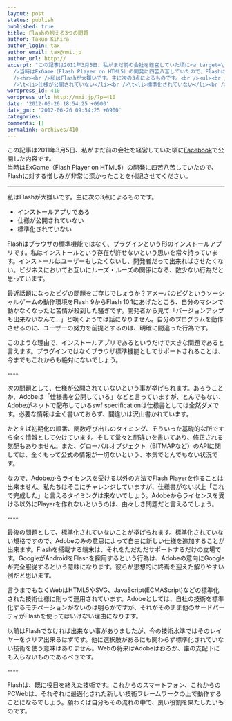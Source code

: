 ```yaml
---
layout: post
status: publish
published: true
title: Flashの抱える3つの問題
author: Takuo Kihira
author_login: tax
author_email: tax@nmi.jp
author_url: http://
excerpt: "この記事は2011年3月5日、私がまだ前の会社を経営していた頃に<a target=\"_blank\" href=\"http://facebook.com/takuo.kihira/\">Facebook</a>で公開した内容です。<br
  />当時はExGame（Flash Player on HTML5）の開発に四苦八苦していたので、Flashに対する憎しみが非常に深かったことを付記させてください。<br
  /><hr><br />私はFlashが大嫌いです。主に次の3点によるものです。<br /><ul><br />\t<li>インストールアプリである</li><br
  />\t<li>仕様が公開されていない</li><br />\t<li>標準化されていない</li><br /></ul><br />"
wordpress_id: 410
wordpress_url: http://nmi.jp/?p=410
date: '2012-06-26 18:54:25 +0900'
date_gmt: '2012-06-26 09:54:25 +0900'
categories:
comments: []
permalink: archives/410
---
```

<p>この記事は2011年3月5日、私がまだ前の会社を経営していた頃に<a target="_blank" href="http://facebook.com/takuo.kihira/">Facebook</a>で公開した内容です。<br />
当時はExGame（Flash Player on HTML5）の開発に四苦八苦していたので、Flashに対する憎しみが非常に深かったことを付記させてください。</p>
<hr>
私はFlashが大嫌いです。主に次の3点によるものです。
<ul>
<li>インストールアプリである</li>
<li>仕様が公開されていない</li>
<li>標準化されていない</li>
</ul>
<p><a id="more"></a><a id="more-410"></a>Flashはブラウザの標準機能ではなく、プラグインという形のインストールアプリです。私はインストールという存在が許せないという思いを常々持っています。インストールはユーザーもしたくないし、開発者だって出来ればさせたくない。ビジネスにおいてお互いにルーズ・ルーズの関係になる、数少ない行為だと思っています。</p>
<p>最近話題になったピグの問題をご存じでしょうか？アメーバのピグというソーシャルゲームの動作環境をFlash 9からFlash 10.1にあげたところ、自分のマシンで動かなくなったと苦情が殺到した騒ぎです。開発者から見て「バージョンアップも出来ないなんて…」と嘆くようでは話になりません。自分のプログラムを動作させるのに、ユーザーの努力を前提とするのは、明確に間違った行為です。</p>
<p>このような理由で、インストールアプリであるというだけで大きな問題であると言えます。プラグインではなくブラウザ標準機能としてサポートされることは、今までもこれからも絶対にないでしょう。</p>
<p>----</p>
<p>次の問題として、仕様が公開されていないという事が挙げられます。あろうことか、Adobeは「仕様書を公開している」などと言っていますが、とんでもない、Adobeがネットで配布しているswf specificationは仕様書としては全然ダメです。必要な情報は全く書いておらず、間違いは沢山書かれています。</p>
<p>たとえば初期化の順番、関数呼び出しのタイミング、そういった基礎的な所ですら全く情報として欠けています。そして堂々と間違いを書いてあり、修正される気配もありません。また、グローバルオブジェクト（BITMAPなど）のAPIに関しては、全くもって公式の情報が一切ないという、本気でとんでもない状況です。</p>
<p>なので、Adobeからライセンスを受ける以外の方法でFlash Playerを作ることは出来ません。私たちはそこにチャレンジしていますが、仕様書がない以上「これで完成した」と言えるタイミングは来ないでしょう。Adobeからライセンスを受ける以外にPlayerを作れないというのは、由々しき問題だと言えるでしょう。</p>
<p>----</p>
<p>最後の問題として、標準化されていないことが挙げられます。標準化されていない規格ですので、Adobeのみの意思によって自由に新しい仕様を追加することが出来ます。Flashを搭載する端末は、それをただただサポートするだけの立場です。GoogleがAndroidをFlashを採用するという行為は、Adobeの意向にGoogleが完全服従するという意味になります。彼らが思想的に終焉を迎えた解りやすい例だと思います。</p>
<p>言うまでもなくWebはHTML5やSVG、JavaScript(ECMAScript)などの標準化された技術仕様に則って運用されています。Adobeとしては、自社の技術を標準化するモチベーションがないのは明らかですが、それがそのまま他のサードパーティがFlashを使ってはいけない理由になります。</p>
<p>以前はFlashでなければ出来ない事がありましたが、今の技術水準ではそのレイヤーをクリア出来るはずです。他に選択肢があるにも関わらず標準化されていない技術を使う意味はありません。Webの将来はAdobeはおろか、誰の支配下にも入らないものであるべきです。</p>
<p>----</p>
<p>Flashは、既に役目を終えた技術です。これからのスマートフォン、これからのPCWebは、それぞれに最適化された新しい技術フレームワークの上で動作することになるでしょう。願わくば自分もその流れの中で、良い役割を果たしたいものです。</p>
